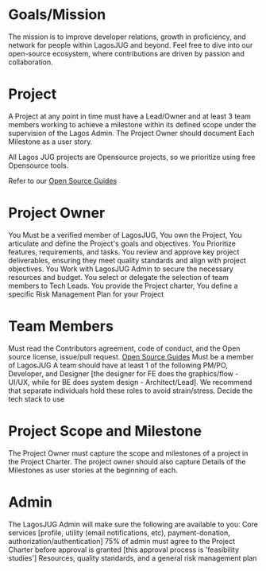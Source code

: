 # Goals/Mission

The mission is to improve developer relations, growth in proficiency, and network for people within LagosJUG and beyond. Feel free to dive into our open-source ecosystem, where contributions are driven by passion and collaboration.

# Project
A Project at any point in time must have a Lead/Owner and at least 3 team members working to achieve a milestone within its defined scope under the supervision of the Lagos Admin. The Project Owner should document Each Milestone as a user story.

All Lagos JUG projects are Opensource projects, so we prioritize using free Opensource tools. 

Refer to our [Open Source Guides](https://github.com/LagosJavaUserGroup/Documents/tree/main)

# Project Owner
You Must be a verified member of LagosJUG,
You own the Project, 
You articulate and define the Project's goals and objectives. 
You Prioritize features, requirements, and tasks. 
You review and approve key project deliverables, ensuring they meet quality standards and align with project objectives. 
You Work with LagosJUG Admin to secure the necessary resources and budget. 
You select or delegate the selection of team members to Tech Leads. 
You provide the Project charter, 
You define a specific Risk Management Plan for your Project


# Team Members
Must read the Contributors agreement, code of conduct, and the Open source license, issue/pull request. [Open Source Guides](https://github.com/LagosJavaUserGroup/Documents/tree/main)
Must be a member of LagosJUG
A team should have at least 1 of the following PM/PO, Developer, and Designer [the designer for FE does the graphics/flow - UI/UX, while for BE does system design - Architect/Lead]. We recommend that separate individuals hold these roles to avoid strain/stress.
Decide the tech stack to use

# Project Scope and Milestone
The Project Owner must capture the scope and milestones of a project in the Project Charter. The project owner should also capture Details of the Milestones as user stories at the beginning of each.

# Admin
The LagosJUG Admin will make sure the following are available to you:
Core services [profile, utility (email notifications, etc), payment-donation, authorization/authentication] 
75% of admin must agree to the Project Charter before approval is granted [this approval process is 'feasibility studies']
Resources, quality standards, and a general risk management plan
